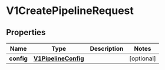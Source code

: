 
# V1CreatePipelineRequest

## Properties
Name | Type | Description | Notes
------------ | ------------- | ------------- | -------------
**config** | [**V1PipelineConfig**](V1PipelineConfig.md) |  |  [optional]



